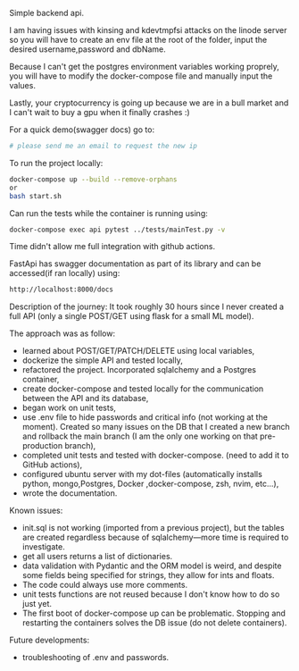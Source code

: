 Simple backend api.

I am having issues with kinsing and kdevtmpfsi attacks on the linode server so you will have to create an env file at the root of the folder, input the desired username,password and dbName.

Because I can't get the postgres environment variables working proprely, you will have to modify the docker-compose file and manually input the values.

Lastly, your cryptocurrency is going up because we are in a bull market and I can't wait to buy a gpu when it finally crashes :) 

For a quick demo(swagger docs) go to:
```bash
# please send me an email to request the new ip
```

To run the project locally:
```bash
docker-compose up --build --remove-orphans
or
bash start.sh
```
Can run the tests while the container is running using:
```bash
docker-compose exec api pytest ../tests/mainTest.py -v
```
Time didn't allow me full integration with github actions.

FastApi has swagger documentation as part of its library and can be accessed(if ran locally) using:
```bash
http://localhost:8000/docs
```

Description of the journey:
It took roughly 30 hours since I never created a full API (only a single POST/GET using flask for a small ML model). 

The approach was as follow:
  * learned about POST/GET/PATCH/DELETE using local variables,
  * dockerize the simple API and tested locally,
  * refactored the project. Incorporated sqlalchemy and a Postgres container,
  * create docker-compose and tested locally for the communication between the API and its database,
  * began work on unit tests,
  * use .env file to hide passwords and critical info (not working at the moment). Created so many issues on the DB that I created a new branch and rollback the main branch (I am the only one working on that pre-production branch),
  * completed unit tests and tested with docker-compose. (need to add it to GitHub actions),
  * configured ubuntu server with my dot-files (automatically installs python, mongo,Postgres, Docker ,docker-compose, zsh, nvim, etc...),
  * wrote the documentation.

Known issues:
  * init.sql is not working (imported from a previous project), but the tables are created regardless because of sqlalchemy—more time is required to investigate.
  * get all users returns a list of dictionaries.
  * data validation with Pydantic and the ORM model is weird, and despite some fields being specified for strings, they allow for ints and floats.
  * The code could always use more comments.
  * unit tests functions are not reused because I don't know how to do so just yet.
  * The first boot of docker-compose up can be problematic. Stopping and restarting the containers solves the DB issue (do not delete containers).  
  
Future developments:
  * troubleshooting of .env and passwords.
